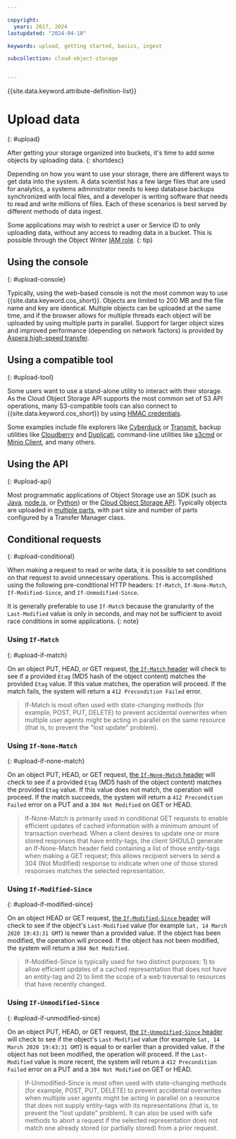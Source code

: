 ```yaml
---

copyright:
  years: 2017, 2024
lastupdated: "2024-04-18"

keywords: upload, getting started, basics, ingest

subcollection: cloud-object-storage


---
```


{{site.data.keyword.attribute-definition-list}}

# Upload data
{: #upload}

After getting your storage organized into buckets, it's time to add some objects by uploading data.
{: shortdesc}

Depending on how you want to use your storage, there are different ways to get data into the system. A data scientist has a few large files that are used for analytics, a systems administrator needs to keep database backups synchronized with local files, and a developer is writing software that needs to read and write millions of files. Each of these scenarios is best served by different methods of data ingest.

Some applications may wish to restrict a user or Service ID to only uploading data, without any access to reading data in a bucket.  This is possible through the Object Writer [IAM role](/docs/cloud-object-storage?topic=cloud-object-storage-iam).
{: tip}

## Using the console
{: #upload-console}

Typically, using the web-based console is not the most common way to use {{site.data.keyword.cos_short}}. Objects are limited to 200 MB and the file name and key are identical. Multiple objects can be uploaded at the same time, and if the browser allows for multiple threads each object will be uploaded by using multiple parts in parallel. Support for larger object sizes and improved performance (depending on network factors) is provided by [Aspera high-speed transfer](/docs/cloud-object-storage?topic=cloud-object-storage-aspera).

## Using a compatible tool
{: #upload-tool}

Some users want to use a stand-alone utility to interact with their storage. As the Cloud Object Storage API supports the most common set of S3 API operations, many S3-compatible tools can also connect to {{site.data.keyword.cos_short}} by using [HMAC credentials](/docs/cloud-object-storage?topic=cloud-object-storage-uhc-hmac-credentials-main).

Some examples include file explorers like [Cyberduck](https://cyberduck.io/) or [Transmit](https://panic.com/transmit/), backup utilities like [Cloudberry](https://www.cloudberrylab.com/) and [Duplicati](https://www.duplicati.com/), command-line utilities like [s3cmd](https://github.com/s3tools/s3cmd) or [Minio Client](https://github.com/minio/mc), and many others.

## Using the API
{: #upload-api}

Most programmatic applications of Object Storage use an SDK (such as [Java](/docs/cloud-object-storage?topic=cloud-object-storage-java), [node.js](/docs/cloud-object-storage?topic=cloud-object-storage-node), or [Python](/docs/cloud-object-storage?topic=cloud-object-storage-python)) or the [Cloud Object Storage API](/docs/cloud-object-storage?topic=cloud-object-storage-compatibility-api). Typically objects are uploaded in [multiple parts](/docs/cloud-object-storage?topic=cloud-object-storage-large-objects), with part size and number of parts configured by a Transfer Manager class.

## Conditional requests
{: #upload-conditional}

When making a request to read or write data, it is possible to set conditions on that request to avoid unnecessary operations. This is accomplished using the following pre-conditional HTTP headers: `If-Match`, `If-None-Match`, `If-Modified-Since`, and `If-Unmodified-Since`.

It is generally preferable to use `If-Match` because the granularity of the `Last-Modified` value is only in seconds, and may not be sufficient to avoid race conditions in some applications.
{: note}

### Using `If-Match`
{: #upload-if-match}

On an object PUT, HEAD, or GET request, [the `If-Match` header](https://datatracker.ietf.org/doc/html/rfc7232#section-3.1) will check to see if a provided `Etag` (MD5 hash of the object content) matches the provided `Etag` value. If this value matches, the operation will proceed. If the match fails, the system will return a `412 Precondition Failed` error.

>If-Match is most often used with state-changing methods (for example, POST, PUT, DELETE) to prevent accidental overwrites when multiple user agents might be acting in parallel on the same resource (that is, to prevent the "lost update" problem).

### Using `If-None-Match`
{: #upload-if-none-match}

On an object PUT, HEAD, or GET request, [the `If-None-Match` header](https://datatracker.ietf.org/doc/html/rfc7232#section-3.2) will check to see if a provided `Etag` (MD5 hash of the object content) matches the provided `Etag` value. If this value does not match, the operation will proceed. If the match succeeds, the system will return a `412 Precondition Failed` error on a PUT and a `304 Not Modified` on GET or HEAD.

>If-None-Match is primarily used in conditional GET requests to enable efficient updates of cached information with a minimum amount of transaction overhead.  When a client desires to update one or more stored responses that have entity-tags, the client SHOULD generate an If-None-Match header field containing a list of those entity-tags when making a GET request; this allows recipient servers to send a 304 (Not Modified) response to indicate when one of those stored responses matches the selected representation.

### Using `If-Modified-Since`
{: #upload-if-modified-since}

On an object HEAD or GET request, [the `If-Modified-Since` header](https://datatracker.ietf.org/doc/html/rfc7232#section-3.3) will check to see if the object's `Last-Modified` value (for example `Sat, 14 March 2020 19:43:31 GMT`) is newer than a provided value. If the object has been modified, the operation will proceed. If the object has not been modified, the system will return a `304 Not Modified`.

>If-Modified-Since is typically used for two distinct purposes: 1) to allow efficient updates of a cached representation that does not have an entity-tag and 2) to limit the scope of a web traversal to resources that have recently changed.

### Using `If-Unmodified-Since`
{: #upload-if-unmodified-since}

On an object PUT, HEAD, or GET request, [the `If-Unmodified-Since` header](https://datatracker.ietf.org/doc/html/rfc7232#section-3.3) will check to see if the object's `Last-Modified` value (for example `Sat, 14 March 2020 19:43:31 GMT`) is equal to or earlier than a provided value. If the object has not been modified, the operation will proceed. If the `Last-Modified` value is more recent, the system will return a `412 Precondition Failed` error on a PUT and a `304 Not Modified` on GET or HEAD.

>   If-Unmodified-Since is most often used with state-changing methods (for example, POST, PUT, DELETE) to prevent accidental overwrites when multiple user agents might be acting in parallel on a resource that does not supply entity-tags with its representations (that is, to prevent the "lost update" problem).  It can also be used with safe methods to abort a request if the selected representation does not match one already stored (or partially stored) from a prior request.

